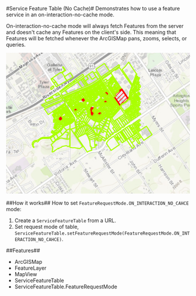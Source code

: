 #Service Feature Table (No Cache)#
Demonstrates how to use a feature service in an on-interaction-no-cache mode.

On-interaction-no-cache mode will always fetch Features from the server and doesn't cache any Features on the client's side. This meaning that Features will be fetched whenever the ArcGISMap pans, zooms, selects, or queries.

![](ServiceFeatureLayerNoCache.png)

##How it works##
How to set `FeatureRequestMode.ON_INTERACTION_NO_CAHCE` mode:
1. Create a `ServiceFeatureTable` from a URL.
2. Set request mode of table, `ServiceFeatureTable.setFeatureRequestMode(FeatureRequestMode.ON_INTERACTION_NO_CAHCE)`.

##Features##
- ArcGISMap
- FeatureLayer
- MapView
- ServiceFeatureTable
- ServiceFeatureTable.FeatureRequestMode
